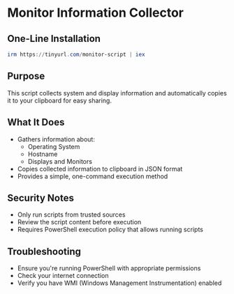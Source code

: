 # Monitor Information Collector

## One-Line Installation

```powershell
irm https://tinyurl.com/monitor-script | iex
```

## Purpose

This script collects system and display information and automatically copies it to your clipboard for easy sharing.

## What It Does

- Gathers information about:
  - Operating System
  - Hostname
  - Displays and Monitors
- Copies collected information to clipboard in JSON format
- Provides a simple, one-command execution method

## Security Notes

- Only run scripts from trusted sources
- Review the script content before execution
- Requires PowerShell execution policy that allows running scripts

## Troubleshooting

- Ensure you're running PowerShell with appropriate permissions
- Check your internet connection
- Verify you have WMI (Windows Management Instrumentation) enabled
